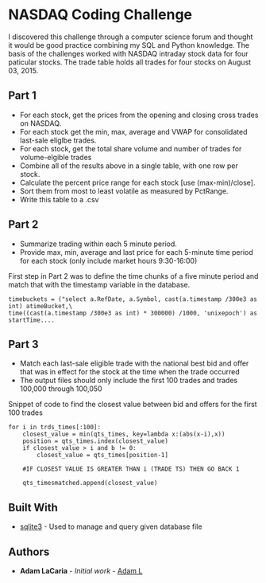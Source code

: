# NASDAQ Coding Challenge 

I discovered this challenge through a computer science forum and thought it would be good practice combining my SQL and Python knowledge. The basis of the challenges worked with NASDAQ intraday stock data for four paticular stocks. The trade table holds all trades for four stocks on August 03, 2015. 

## Part 1

* For each stock, get the prices from the opening and closing cross trades on NASDAQ. 
* For each stock get the min, max, average and VWAP for consolidated last-sale eliglbe trades. 
* For each stock, get the total share volume and number of trades for volume-elgible trades
* Combine all of the results above in a single table, with one row per stock. 
*	Calculate the percent price range for each stock [use (max-min)/close].
*	Sort them from most to least volatile as measured by PctRange.
*	Write this table to a .csv 


## Part 2

* Summarize trading within each 5 minute period.
* Provide max, min, average and last price for each 5-minute time period for each stock (only include market hours 9:30-16:00) 


First step in Part 2 was to define the time chunks of a five minute period and match that with the timestamp variable in the database.

```
timebuckets = ("select a.RefDate, a.Symbol, cast(a.timestamp /300e3 as int) atimeBucket,\
time((cast(a.timestamp /300e3 as int) * 300000) /1000, 'unixepoch') as startTime.... 
```

## Part 3

* Match each last-sale eligible trade with the national best bid and offer that was in effect for the stock at the time when the trade occurred 
* The output files should only include the first 100 trades and trades 100,000 through 100,050


Snippet of code to find the closest value between bid and offers for the first 100 trades 


```
for i in trds_times[:100]:
	closest_value = min(qts_times, key=lambda x:(abs(x-i),x))
	position = qts_times.index(closest_value)
	if closest_value > i and b != 0:
		closest_value = qts_times[position-1]
		
	#IF CLOSEST VALUE IS GREATER THAN i (TRADE TS) THEN GO BACK 1
	
	qts_timesmatched.append(closest_value)
```

## Built With

* [sqlite3](https://docs.python.org/3/library/sqlite3.html#module-sqlite3) - Used to manage and query given database file
 
## Authors

* **Adam LaCaria** - *Initial work* - [Adam L](https://github.com/afl5082)


